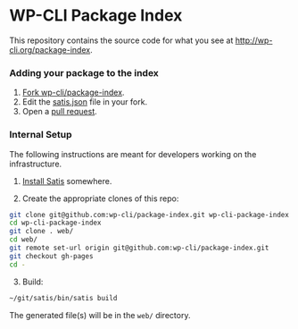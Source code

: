 WP-CLI Package Index
====================

This repository contains the source code for what you see at <http://wp-cli.org/package-index>.

### Adding your package to the index

1. [Fork wp-cli/package-index](https://github.com/wp-cli/package-index/fork).
2. Edit the [satis.json](https://github.com/wp-cli/package-index/blob/master/satis.json) file in your fork.
3. Open a [pull request](https://help.github.com/articles/creating-a-pull-request).

### Internal Setup

The following instructions are meant for developers working on the infrastructure.

1) [Install Satis](https://github.com/composer/satis#usage) somewhere.

2) Create the appropriate clones of this repo:

```bash
git clone git@github.com:wp-cli/package-index.git wp-cli-package-index
cd wp-cli-package-index
git clone . web/
cd web/
git remote set-url origin git@github.com:wp-cli/package-index.git
git checkout gh-pages
cd -
```

3) Build:

```bash
~/git/satis/bin/satis build
```

The generated file(s) will be in the `web/` directory.
